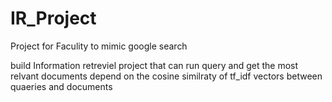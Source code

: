 # IR_Project

Project for Faculity to mimic google search

build Information retreviel project that can run query and get the most relvant documents depend on the cosine similraty of tf_idf vectors between quaeries and documents
